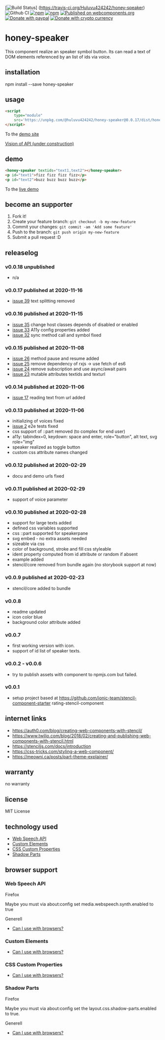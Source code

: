 [![Build Status](https://travis-ci.org/Huluvu424242/honey-speaker.svg?branch=master)] (https://travis-ci.org/Huluvu424242/honey-speaker)
![Github CI](https://github.com/Huluvu424242/honey-speaker/workflows/Github%20CI/badge.svg)
[![npm](https://img.shields.io/npm/v/@huluvu424242/honey-speaker.svg)](https://www.npmjs.com/package/@huluvu424242/honey-speaker)
[![npm](https://img.shields.io/npm/dm/@huluvu424242/honey-speaker.svg)](https://www.npmjs.com/package/@huluvu424242/honey-speaker)
[![Published on webcomponents.org](https://img.shields.io/badge/webcomponents.org-published-blue.svg)](https://www.webcomponents.org/element/@huluvu424242/honey-speaker)
[![Donate with paypal](https://img.shields.io/badge/paypal-donate-yellow.svg)](https://paypal.me/huluvu424242)
[![Donate with crypto currency](https://img.shields.io/badge/btc-3DcUPU5fFJkN5uKqdLFYBd7mccmM66wvy9-informational)](https://www.bitwala.com/de/)
# honey-speaker 
This component realize an speaker symbol button. Its can read a text of
DOM elements referenced by an list of ids via voice.

## installation

npm install --save honey-speaker

## usage

```html
<script 
    type="module" 
    src='https://unpkg.com/@huluvu424242/honey-speaker@0.0.17/dist/honey-speaker/honey-speaker.js'>
</script>
```
To the [demo site](https://huluvu424242.github.io/honey-speaker/index.html)

[Vision of API (under construction)](src/components/honey-speaker/readme.md)

## demo

<!--
```
<custom-element-demo>
  <template>
    <link rel="import" href="docs/index.html">
    <next-code-block></next-code-block>
  </template>
</custom-element-demo>
```
-->
```html
<honey-speaker textids="text1,text2"></honey-speaker>
<p id="text1">fizz fizz fizz fizz</p>
<p id="text2">buzz buzz buzz buzz</p>
```
To the [live demo](https://huluvu424242.github.io/honey-speaker/index.html)

## become an supporter

1. Fork it!
2. Create your feature branch: `git checkout -b my-new-feature`
3. Commit your changes: `git commit -am 'Add some feature'`
4. Push to the branch: `git push origin my-new-feature`
5. Submit a pull request :D

## releaselog

### v0.0.18 unpublished

* n/a


### v0.0.17 published at 2020-11-16

* [issue 39](https://github.com/Huluvu424242/honey-speaker/issues/39) text splitting removed


### v0.0.16 published at 2020-11-15

* [issue 35](https://github.com/Huluvu424242/honey-speaker/issues/35) change host classes depends of disabled or enabled
* [issue 33](https://github.com/Huluvu424242/honey-speaker/issues/33) A11y config properties added
* [issue 32](https://github.com/Huluvu424242/honey-speaker/issues/32) sync method call and symbol fixed


### v0.0.15 published at 2020-11-08 

* [issue 26](https://github.com/Huluvu424242/honey-speaker/issues/26) method pause and resume added
* [issue 25](https://github.com/Huluvu424242/honey-speaker/issues/25) remove dependency of rxjs -> use fetch of es6
* [issue 24](https://github.com/Huluvu424242/honey-speaker/issues/24) remove subscription and use async/await pairs
* [issue 23](https://github.com/Huluvu424242/honey-speaker/issues/23) mutable attributes textids and texturl


### v0.0.14 published at 2020-11-06

* [issue 17](https://github.com/Huluvu424242/honey-speaker/issues/17) reading text from url added


### v0.0.13 published at 2020-11-06

* initializing of voices fixed
* [issue 2](https://github.com/Huluvu424242/honey-speaker/issues/2) e2e tests fixed
* css support of ::part removed (to complex for end user)
* a11y: tabindex=0, keydown: space and enter, role="button", alt text, svg role="img"
* speaker realized as toggle button
* custom css attribute names changed

### v0.0.12 published at 2020-02-29

* docu and demo urls fixed

### v0.0.11 published at 2020-02-29

* support of voice parameter

### v0.0.10 published at 2020-02-28

* support for large texts added
* defined css variables supported
* css ::part supported for speakerpane 
* svg embed - no extra assets needed
* sizeable via css
* color of background, stroke and fill css styleable 
* ident property computed from id attribute or random if absent 
* example added
* stencil/core removed from bundle again (no storybook support at now)
 
### v0.0.9 published at 2020-02-23

* stencil/core added to bundle

### v0.0.8

* readme updated
* icon color blue
* background color attribute added

### v0.0.7

* first working version with icon.
* support of id list of speaker texts.

### v0.0.2 - v0.0.6 

* try to publish assets with component to npmjs.com but failed.

### v0.0.1

* setup project based at https://github.com/ionic-team/stencil-component-starter rating-stencil-component

## internet links

* https://auth0.com/blog/creating-web-components-with-stencil/
* https://www.twilio.com/blog/2018/02/creating-and-publishing-web-components-with-stencil.html
* https://stenciljs.com/docs/introduction
* https://css-tricks.com/styling-a-web-component/
* https://meowni.ca/posts/part-theme-explainer/


## warranty

no warranty

## license

MIT License

## technology used

* [Web Speech API](https://developer.mozilla.org/en-US/docs/Web/API/Web_Speech_API)
* [Custom Elements](https://developer.mozilla.org/en-US/docs/Web/API/Window/customElements)
* [CSS Custom Properties](https://developer.mozilla.org/en-US/docs/Web/CSS/Using_CSS_custom_properties)
* [Shadow Parts](https://developer.mozilla.org/de/docs/Web/CSS/::part)


## browser support

### Web Speech API

Firefox

Maybe you must via about:config set media.webspeech.synth.enabled to true 

Generell

* [Can I use with browsers?](https://caniuse.com/#feat=speech-synthesis)

### Custom Elements

* [Can I use with browsers?](https://caniuse.com/#feat=mdn-api_window_customelements)

### CSS Custom Properties

* [Can I use with browsers?](https://caniuse.com/#search=css%20custom%20properties)

### Shadow Parts

Firefox

Maybe you must via about:config set the layout.css.shadow-parts.enabled to true.

Generell 

* [Can I use with browsers?](https://caniuse.com/#feat=mdn-css_selectors_part)
